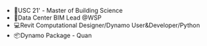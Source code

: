 - 🏫USC 21' - Master of Building Science
- 👔Data Center BIM Lead @WSP
- 💻Revit Computational Designer/Dynamo User&Developer/Python
- 📦Dynamo Package - Quan

